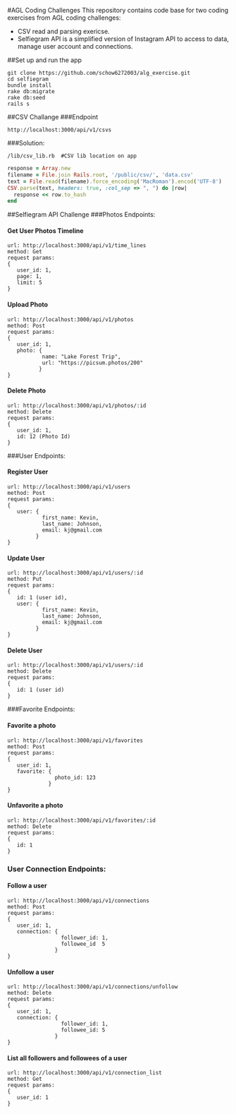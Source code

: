 #AGL Coding Challenges
This repository contains code base for two coding exercises from AGL coding challenges:
- CSV read and parsing exericse.
- Selfiegram API is a simplified version of Instagram API to access to data, manage user account and connections.

##Set up and run the app

```
git clone https://github.com/schow6272003/alg_exercise.git
cd selfiegram
bundle install
rake db:migrate
rake db:seed
rails s
```

##CSV Challange
###Endpoint
```
http://localhost:3000/api/v1/csvs
```
###Solution:
```
/lib/csv_lib.rb  #CSV lib location on app
```
```ruby
response = Array.new
filename = File.join Rails.root, '/public/csv/', 'data.csv' 
text = File.read(filename).force_encoding('MacRoman').encod('UTF-8')
CSV.parse(text, headers: true, :col_sep => ", ") do |row|
  response << row.to_hash
end  
```
##Selfiegram API Challenge
###Photos Endpoints: 
#### Get User Photos Timeline
```
url: http://localhost:3000/api/v1/time_lines
method: Get
request params:
{ 
   user_id: 1,
   page: 1, 
   limit: 5
}
```
#### Upload Photo
```
url: http://localhost:3000/api/v1/photos
method: Post
request params:
{ 
   user_id: 1,
   photo: {
	       name: "Lake Forest Trip", 
           url: "https://picsum.photos/200"
	      }
}
```
#### Delete Photo
```
url: http://localhost:3000/api/v1/photos/:id
method: Delete
request params:
{ 
   user_id: 1,
   id: 12 (Photo Id)
}
```
###User Endpoints: 
#### Register User
```
url: http://localhost:3000/api/v1/users
method: Post
request params:
{ 
   user: {
		   first_name: Kevin,
		   last_name: Johnson,
		   email: kj@gmail.com
	     } 
}
```
#### Update User
```
url: http://localhost:3000/api/v1/users/:id
method: Put
request params:
{ 
   id: 1 (user id),
   user: {
		   first_name: Kevin,
		   last_name: Johnson,
		   email: kj@gmail.com
	     } 
}
```
#### Delete User
```
url: http://localhost:3000/api/v1/users/:id
method: Delete
request params:
{ 
   id: 1 (user id)
}
```
###Favorite Endpoints: 
#### Favorite a photo
```
url: http://localhost:3000/api/v1/favorites
method: Post
request params:
{ 
   user_id: 1,
   favorite: {
               photo_id: 123
             }
}
```
#### Unfavorite a photo
```
url: http://localhost:3000/api/v1/favorites/:id
method: Delete
request params:
{ 
   id: 1
}
```
### User Connection Endpoints: 
#### Follow a user
```
url: http://localhost:3000/api/v1/connections
method: Post
request params:
{ 
   user_id: 1,
   connection: {
                 follower_id: 1,
				 followee_id  5
               }
}
```
#### Unfollow a user
```
url: http://localhost:3000/api/v1/connections/unfollow
method: Delete
request params:
{ 
   user_id: 1,
   connection: {
                 follower_id: 1,
				 followee_id: 5
               }
}
```
#### List all followers and followees of a user
```
url: http://localhost:3000/api/v1/connection_list
method: Get
request params:
{ 
   user_id: 1
}
```

